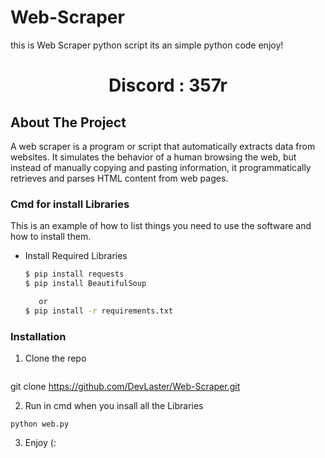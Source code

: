 # Web-Scraper
this is Web Scraper python script its an simple python code enjoy!

 <h1 align="center"> Discord : 357r</h1>
 

<!-- ABOUT THE PROJECT -->
## About The Project
 A web scraper is a program or script that automatically extracts data from websites. It simulates the behavior of a human browsing the web, but instead of manually copying and pasting information, it programmatically retrieves and parses HTML content from web pages.

 <!--Getting started -->

 ### Cmd for install Libraries

 This is an example of how to list things you need to use the software and how to install them.
* Install Required Libraries
  ```sh
  $ pip install requests
  $ pip install BeautifulSoup

     or
  $ pip install -r requirements.txt

  ```

### Installation

1. Clone the repo
   ```sh
 git clone https://github.com/DevLaster/Web-Scraper.git
 

 2. Run in cmd when you insall all the Libraries
   ```
   python web.py

   ```
3. Enjoy (:
